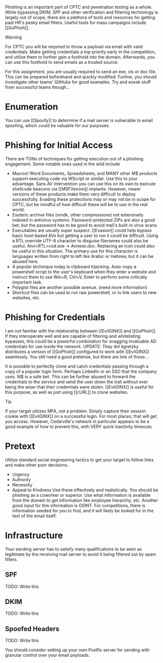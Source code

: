 Phishing is an important part of CPTC and penetraiton testing as a whole. While bypassing DKIM, SPF and other verification and filtering technology is largely out of scope, there are a plethora of tools and resources for getting past HR's pesky email filters. Useful tools for mass campaigns include [[GoPhish]]. 

>[!warning] 
>For CPTC you will be required to throw a payload via email with valid credentials. Make getting credentials a top priority early in the competition, and utilize them to further gain a foothold into the domain. Afterwards, you can use this foothold to send emails as a trusted source. 
>
>For this assignment, you are usually required to send an exe, xls or doc file. This can be prepared beforehand and quickly modified. Further, you should investigate other teams' GitHubs for good examples. Try and sneak stuff from successful teams though...

# Enumeration
You can use [[Spoofy]] to determine if a mail server is vulnerable to email spoofing, which could be valuable for our purposes. 

# Phishing for Initial Access
There are TONs of techniques for getting execution out of a phishing engagement. Some notable ones used in the wild include
- Macros! Word Documents, Spreadsheets, and MANY other M$ products support executing code via WScript or similar. Use this to your advantage. Sans AV intervention you can use this on its own to execute shellcode beacons via [[MSFVenom]] implants. However, newer versions of these products make them very difficult to deploy successfully. Evading these protections may or may not be in scope for CPTC, but be mindful of how difficult these will be to use in the real world. 
- Esoteric archive files (vmdk, other compressions) not extensively indexed in antivirus systems. Password-protected ZIPs are also a good bet, but the password has to be good to avoid mail's built-in virus scans. 
- Executables are usually super suspect. [[Evasion]] could help bypass basic host-based AVs but getting a user to run it could be difficult. Using a RTL override UTF-8 character to disguise filenames could also be useful. Ann\<RTL\>cod.exe -> Annexe.doc. Replacing an icon could also be useful in this situation. The primary use for this character is languages written from right to left like Arabic or Hebrew, but it can be abused here. 
- A popular technique today is clipboard hijacking. Auto-copy a powershell script to the user's keyboard when they enter a website and instruct them to use Win+R, Ctrl+V, Enter to perform some critically important task. 
- Polyglot files are another possible avenue. (need more information)
- Shortcut files can be used to run raw powershell, or to link users to new websites, etc. 

# Phishing for Credentials
 I am not familiar with the relationship between [[EvilGINX]] and [[GoPhish]]. If they interoperate well and are capable of filtering and whitelisting bypasses, this could be a powerful combination for snagging invaluable AD credentials for use inside the network. UPDATE: They do! kgretzky distributes a version of [[GoPhish]] configured to work with [[EvilGINX]] seamlessly. You still need a good pretense, but there are lots of those...

It is possible to perfectly clone and catch credentials passing through a copy of a popular login form. Perhaps LinkedIn or an SSO that the company uses. M$ is a safe bet. This can be further abused to forward the credentials to the service and send the user down the trail without ever being the wiser that their credentials were stolen. [[EvilGINX]] is useful for this purpose, as well as just using [[cURL]] to clone websites.  

>[!tip] 
>If your target utilizes MFA, not a problem. Simply capture their session cookie with [[EvilGINX]] on a successful login. For most places, that will get you access. However, Cedarville's network in particular appears to be a good example of how to prevent this, with VERY quick inactivity timeouts. 

# Pretext
Utilize standard social engineering tactics to get your target to follow links and make other poor decisions. 
- Urgency
- Authority
- Necessity
- Appeal to Kindness
Use these effectively and realistically. You should be phishing as a coworker or superior. Use what information is available from the domain to get information like employee hierarchy, etc. Another good input for this information is OSINT. For competitions, there is information seeded for you to find, and it will likely be looked for in the text of the email itself. 

# Infrastructure
Your sending server has to satisfy many qualifications to be seen as legitimate by the receiving mail server to avoid it being filtered out by spam filters. 

## SPF
TODO: Write this

## DKIM
TODO: Write this

## Spoofed Headers
TODO: Write this

You should consider setting up your own Postfix server for sending with granular control over your email payloads. 
